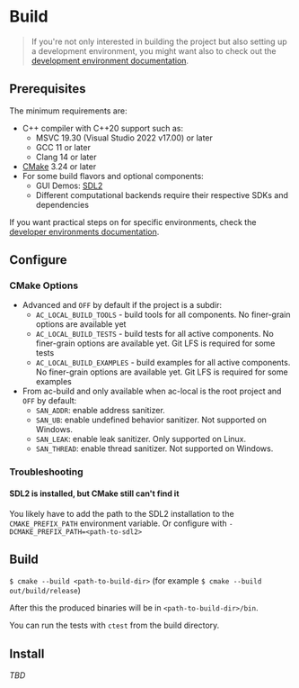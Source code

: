 # Build

> If you're not only interested in building the project but also setting up a development environment, you might want also to check out the [development environment documentation](dev-env.md).

## Prerequisites

The minimum requirements are:

* C++ compiler with C++20 support such as:
    * MSVC 19.30 (Visual Studio 2022 v17.00) or later
    * GCC 11 or later
    * Clang 14 or later
* [CMake](https://cmake.org/) 3.24 or later
* For some build flavors and optional components:
    * GUI Demos: [SDL2](https://wiki.libsdl.org/SDL2/FrontPage)
    * Different computational backends require their respective SDKs and dependencies

If you want practical steps on for specific environments, check the [developer environments documentation](dev-env.md).

## Configure

### CMake Options

* Advanced and `OFF` by default if the project is a subdir:
    * `AC_LOCAL_BUILD_TOOLS` - build tools for all components. No finer-grain options are available yet
    * `AC_LOCAL_BUILD_TESTS` - build tests for all active components. No finer-grain options are available yet. Git LFS is required for some tests
    * `AC_LOCAL_BUILD_EXAMPLES` - build examples for all active components. No finer-grain options are available yet. Git LFS is required for some examples
* From ac-build and only available when ac-local is the root project and `OFF` by default:
    * `SAN_ADDR`: enable address sanitizer.
    * `SAN_UB`: enable undefined behavior sanitizer. Not supported on Windows.
    * `SAN_LEAK`: enable leak sanitizer. Only supported on Linux.
    * `SAN_THREAD`: enable thread sanitizer. Not supported on Windows.

### Troubleshooting

#### SDL2 is installed, but CMake still can't find it

You likely have to add the path to the SDL2 installation to the `CMAKE_PREFIX_PATH` environment variable. Or configure with `-DCMAKE_PREFIX_PATH=<path-to-sdl2>`

## Build

`$ cmake --build <path-to-build-dir>` (for example `$ cmake --build out/build/release`)

After this the produced binaries will be in `<path-to-build-dir>/bin`.

You can run the tests with `ctest` from the build directory.

## Install

*TBD*
